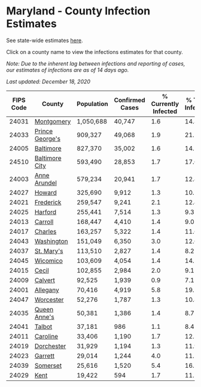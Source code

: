 # Maryland - County Infection Estimates

See state-wide estimates [here](/infections/us-md).

Click on a county name to view the infections estimates for that county.

*Note: Due to the inherent lag between infections and reporting of cases, our estimates of infections are as of 14 days ago.*

*Last updated: December 18, 2020*

|   FIPS Code |                             County |   Population |   Confirmed Cases |   % Currently Infected |   % Total Infected |
|-------------|------------------------------------|--------------|-------------------|------------------------|--------------------|
|       24031 |           [Montgomery](montgomery) |    1,050,688 |            40,747 |                    1.6 |               14.8 |
|       24033 | [Prince George's](prince-george's) |      909,327 |            49,068 |                    1.9 |               21.2 |
|       24005 |             [Baltimore](baltimore) |      827,370 |            35,002 |                    1.6 |               14.5 |
|       24510 |   [Baltimore City](baltimore-city) |      593,490 |            28,853 |                    1.7 |               17.0 |
|       24003 |       [Anne Arundel](anne-arundel) |      579,234 |            20,941 |                    1.7 |               12.4 |
|       24027 |                   [Howard](howard) |      325,690 |             9,912 |                    1.3 |               10.7 |
|       24021 |             [Frederick](frederick) |      259,547 |             9,241 |                    2.1 |               12.4 |
|       24025 |                 [Harford](harford) |      255,441 |             7,514 |                    1.3 |                9.3 |
|       24013 |                 [Carroll](carroll) |      168,447 |             4,410 |                    1.4 |                9.0 |
|       24017 |                 [Charles](charles) |      163,257 |             5,322 |                    1.4 |               11.6 |
|       24043 |           [Washington](washington) |      151,049 |             6,350 |                    3.0 |               12.0 |
|       24037 |           [St. Mary's](st.-mary's) |      113,510 |             2,827 |                    1.4 |                8.2 |
|       24045 |               [Wicomico](wicomico) |      103,609 |             4,054 |                    1.4 |               14.1 |
|       24015 |                     [Cecil](cecil) |      102,855 |             2,984 |                    2.0 |                9.1 |
|       24009 |                 [Calvert](calvert) |       92,525 |             1,939 |                    0.9 |                7.1 |
|       24001 |               [Allegany](allegany) |       70,416 |             4,919 |                    5.8 |               19.1 |
|       24047 |             [Worcester](worcester) |       52,276 |             1,787 |                    1.3 |               10.8 |
|       24035 |       [Queen Anne's](queen-anne's) |       50,381 |             1,386 |                    1.4 |                8.7 |
|       24041 |                   [Talbot](talbot) |       37,181 |               986 |                    1.1 |                8.4 |
|       24011 |               [Caroline](caroline) |       33,406 |             1,190 |                    1.7 |               12.5 |
|       24019 |           [Dorchester](dorchester) |       31,929 |             1,194 |                    1.3 |               11.9 |
|       24023 |                 [Garrett](garrett) |       29,014 |             1,244 |                    4.0 |               11.2 |
|       24039 |               [Somerset](somerset) |       25,616 |             1,520 |                    5.4 |               16.5 |
|       24029 |                       [Kent](kent) |       19,422 |               594 |                    1.7 |               11.5 |